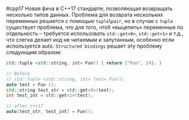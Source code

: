 #cpp17
Новая фича в С++17 стандарте, позволяющая возвращать несколько типов данных. 
Проблема для возврата нескольких переменных решается с помощью `tuple`\\`pair`, но в случае с `tuple` существует проблема, что для того, чтоб «выцепить» переменные по отдельность – требуется использовать `std::get<0>`, `std::get<1>` и т.д., что слегка делает код не читаемым и запутанным, особенно если используется auto.
`Structured bindings` решает эту проблему следующим образом:
```c++
std::tuple <std::string, int> Fun() { return {"Fun", 24}; }

// Before
// std::tuple <std::string, int> test= Fun();
auto test = Fun ();
std::string test_str = std::get<0>(test);
int test_int = std::get<1>(test);

// after c++17
auto[test_str, test_int] = Fun();

```